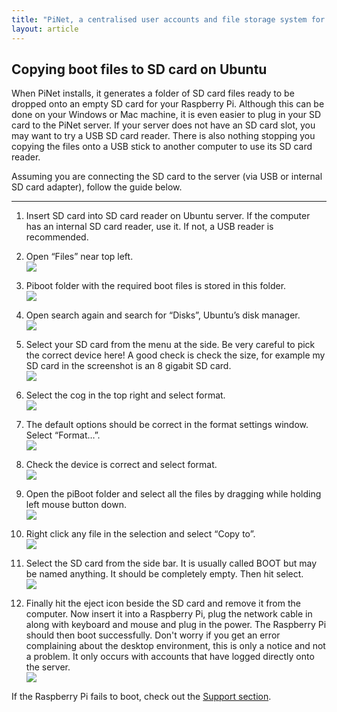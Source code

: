 ```yaml
---
title: "PiNet, a centralised user accounts and file storage system for a Raspberry Pi classroom."
layout: article
---
```


Copying boot files to SD card on Ubuntu
---------------------------------------
When PiNet installs, it generates a folder of SD card files ready to be dropped onto an empty SD card for your Raspberry Pi.
Although this can be done on your Windows or Mac machine, it is even easier to plug in your SD card to the PiNet server.
If your server does not have an SD card slot, you may want to try a USB SD card reader.
There is also nothing stopping you copying the files onto a USB stick to another computer to use its SD card reader.

Assuming you are connecting the SD card to the server (via USB or internal SD card adapter), follow the guide below.

-------
1.  Insert SD card into SD card reader on Ubuntu server. If the computer
    has an internal SD card reader, use it. If not, a USB reader is
    recommended.

2.  Open “Files” near top left.   
    ![](/assets/images/image26.jpeg)

3.  Piboot folder with the required boot files is stored in this
    folder.   
    ![](/assets/images/image27.jpeg)

4.  Open search again and search for “Disks”, Ubuntu’s disk manager.   
    ![](/assets/images/image28.jpeg)

5.  Select your SD card from the menu at the side. Be very careful to
    pick the correct device here! A good check is check the size, for
    example my SD card in the screenshot is an 8 gigabit SD card.   
    ![](/assets/images/image29.jpeg)

6.  Select the cog in the top right and select format.   
    ![](/assets/images/image30.jpeg)

7.  The default options should be correct in the format settings window.
    Select “Format…”.   
    ![](/assets/images/image31.jpeg)

8.  Check the device is correct and select format.   
    ![](/assets/images/image32.jpeg)

9.  Open the piBoot folder and select all the files by dragging while
    holding left mouse button down.    
    ![](/assets/images/image33.jpeg)

10. Right click any file in the selection and select “Copy to”.   
    ![](/assets/images/image34.jpeg)

11. Select the SD card from the side bar. It is usually called BOOT but
    may be named anything. It should be completely empty. Then hit
    select.   
    ![](/assets/images/image35.jpeg)

12. Finally hit the eject icon beside the SD card and remove it from the
    computer. Now insert it into a Raspberry Pi, plug the network cable
    in along with keyboard and mouse and plug in the power. The
    Raspberry Pi should then boot successfully. Don't worry if you get an error complaining about the desktop environment, this is only a notice and not a problem. It only occurs with accounts that have logged directly onto the server.    
    ![](/assets/images/image36.jpeg)

If the Raspberry Pi fails to boot, check out the [Support section](../support.html).
